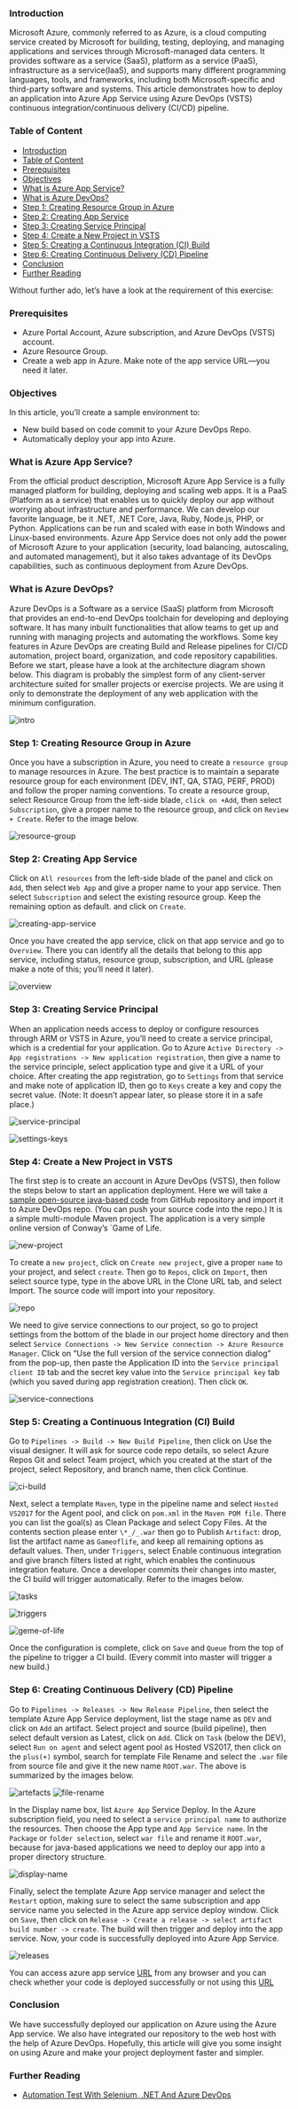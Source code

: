 ### Introduction

Microsoft Azure, commonly referred to as Azure, is a cloud computing service created by Microsoft for building, testing, deploying, and managing applications and services through Microsoft-managed data centers. It provides software as a service (SaaS), platform as a service (PaaS), infrastructure as a service(IaaS), and supports many different programming languages, tools, and frameworks, including both Microsoft-specific and third-party software and systems. This article demonstrates how to deploy an application into Azure App Service using Azure DevOps (VSTS) continuous integration/continuous delivery (CI/CD) pipeline.

### Table of Content

- [Introduction](#introduction)
- [Table of Content](#table-of-content)
- [Prerequisites](#prerequisites)
- [Objectives](#objectives)
- [What is Azure App Service?](#what-is-azure-app-service)
- [What is Azure DevOps?](#what-is-azure-devops)
- [Step 1: Creating Resource Group in Azure](#step-1-creating-resource-group-in-azure)
- [Step 2: Creating App Service](#step-2-creating-app-service)
- [Step 3: Creating Service Principal](#step-3-creating-service-principal)
- [Step 4: Create a New Project in VSTS](#step-4-create-a-new-project-in-vsts)
- [Step 5: Creating a Continuous Integration (CI) Build](#step-5-creating-a-continuous-integration-ci-build)
- [Step 6: Creating Continuous Delivery (CD) Pipeline](#step-6-creating-continuous-delivery-cd-pipeline)
- [Conclusion](#conclusion)
- [Further Reading](#further-reading)

Without further ado, let’s have a look at the requirement of this exercise:

### Prerequisites

- Azure Portal Account, Azure subscription, and Azure DevOps (VSTS) account.
- Azure Resource Group.
- Create a web app in Azure. Make note of the app service URL—you need it later.

### Objectives

In this article, you’ll create a sample environment to:

- New build based on code commit to your Azure DevOps Repo.
- Automatically deploy your app into Azure.

### What is Azure App Service?

From the official product description, Microsoft Azure App Service is a fully managed platform for building, deploying and scaling web apps. It is a PaaS (Platform as a service) that enables us to quickly deploy our app without worrying about infrastructure and performance. We can develop our favorite language, be it .NET, .NET Core, Java, Ruby, Node.js, PHP, or Python. Applications can be run and scaled with ease in both Windows and Linux-based environments. Azure App Service does not only add the power of Microsoft Azure to your application (security, load balancing, autoscaling, and automated management), but it also takes advantage of its DevOps capabilities, such as continuous deployment from Azure DevOps.

### What is Azure DevOps?

Azure DevOps is a Software as a service (SaaS) platform from Microsoft that provides an end-to-end DevOps toolchain for developing and deploying software. It has many inbuilt functionalities that allow teams to get up and running with managing projects and automating the workflows. Some key features in Azure DevOps are creating Build and Release pipelines for CI/CD automation, project board, organization, and code repository capabilities. Before we start, please have a look at the architecture diagram shown below. This diagram is probably the simplest form of any client-server architecture suited for smaller projects or exercise projects. We are using it only to demonstrate the deployment of any web application with the minimum
configuration.

![intro](/engineering-education/azure-devops-api-development/intro.png)

### Step 1: Creating Resource Group in Azure

Once you have a subscription in Azure, you need to create a `resource group` to manage resources in Azure. The best practice is to maintain a separate resource group for each environment (DEV, INT, QA, STAG, PERF, PROD) and follow the proper naming conventions. To create a resource group, select Resource Group from the left-side blade, `click on +Add`, then select `Subscription`, give a proper name to the resource group, and click on `Review + Create`. Refer to the image below.

![resource-group](/engineering-education/azure-devops-api-development/resource-group.jpg)

### Step 2: Creating App Service

Click on `All resources` from the left-side blade of the panel and click on `Add`, then select `Web App` and give a proper name to your app service. Then select `Subscription` and select the existing resource group. Keep the remaining option as default. and click on `Create`.

![creating-app-service](/engineering-education/azure-devops-api-development/creating-app-service.jpg)

Once you have created the app service, click on that app service and go to `Overview`. There you can identify all the details that belong to this app service, including status, resource group, subscription, and URL (please make a note of this; you’ll need it later).

![overview](/engineering-education/azure-devops-api-development/overview.jpg)

### Step 3: Creating Service Principal

When an application needs access to deploy or configure resources through ARM or VSTS in Azure, you’ll need to create a service principal, which is a credential for your application. Go to Azure `Active Directory -> App registrations -> New application registration`, then give a name to the service principle, select application type and give it a URL of your choice. After creating the app registration, go to `Settings` from that service and make note of application ID, then go to `Keys` create a key and copy the secret value. (Note: It doesn’t appear later, so please store it in a safe place.)

![service-principal](/engineering-education/azure-devops-api-development/service-principal.jpg)

![settings-keys](/engineering-education/azure-devops-api-development/settings-keys.jpg)

### Step 4: Create a New Project in VSTS

The first step is to create an account in Azure DevOps (VSTS), then follow the steps below to start an application deployment. Here we will take a [sample open-source java-based code](https://github.com/wakaleo/game-of-life) from GitHub repository and import it to Azure DevOps repo. (You can push your source code into the repo.) It is a simple multi-module Maven project. The application is a very simple online version of Conway’s `Game of Life.

![new-project](/engineering-education/azure-devops-api-development/new-project.jpg)

To create a `new project`, click on `Create new project`, give a proper `name` to your project, and select `create`. Then go to `Repos`, click on `Import`, then select source type, type in the above URL in the Clone URL tab, and select Import. The source code will import into your repository.

![repo](/engineering-education/azure-devops-api-development/repo.jpg)

We need to give service connections to our project, so go to project settings from the bottom of the blade in our project home directory and then select `Service Connections -> New Service connection -> Azure Resource Manager`. Click on “Use the full version of the service connection dialog” from the pop-up, then paste the Application ID into the `Service principal client ID` tab and the secret key value into the `Service principal key` tab (which you saved during app registration creation). Then click `OK`.

![service-connections](/engineering-education/azure-devops-api-development/service-connections.jpg)

### Step 5: Creating a Continuous Integration (CI) Build

Go to `Pipelines -> Build -> New Build Pipeline`, then click on Use the visual designer. It will ask for source code repo details, so select Azure Repos Git and select Team project, which you created at the start of the project, select Repository, and branch name, then click Continue.

![ci-build](/engineering-education/azure-devops-api-development/ci-build.jpg)

Next, select a template `Maven`, type in the pipeline name and select `Hosted VS2017` for the Agent pool, and click on `pom.xml` in the `Maven POM file`. There you can list the goal(s) as Clean Package and select Copy Files. At the contents section please enter `\*_/_.war` then go to Publish `Artifact`: drop, list the artifact name as `Gameoflife`, and keep all remaining options as default values. Then, under `Triggers`, select Enable continuous integration and give branch filters listed at right, which enables the continuous integration feature. Once a developer commits their changes into master, the CI build will trigger automatically. Refer to the images below.

![tasks](/engineering-education/azure-devops-api-development/tasks.jpg)

![triggers](/engineering-education/azure-devops-api-development/triggers.jpg)

![geme-of-life](/engineering-education/azure-devops-api-development/geme-of-life.jpg)

Once the configuration is complete, click on `Save` and `Queue` from the top of the pipeline to trigger a CI build. (Every commit into master will trigger a new build.)

### Step 6: Creating Continuous Delivery (CD) Pipeline

Go to `Pipelines -> Releases -> New Release Pipeline`, then select the template Azure App Service deployment, list the stage name as `DEV` and click on `Add` an artifact. Select project and source (build pipeline), then select default version as Latest, click on `Add`. Click on `Task` (below the DEV), select `Run on agent` and select agent pool as Hosted VS2017, then click on the `plus(+)` symbol, search for template File Rename and select the `.war` file from source file and give it the new name `ROOT.war`. The above is summarized by the images below.

![artefacts](/engineering-education/azure-devops-api-development/artefact.jpg)
![file-rename](/engineering-education/azure-devops-api-development/file-rename.jpg)

In the Display name box, list `Azure App` Service Deploy. In the Azure subscription field, you need to select a `service principal name` to authorize the resources. Then choose the App type and `App Service name`. In the `Package` or `folder selection`, select `war file` and rename it `ROOT.war`, because for java-based applications we need to deploy our app into a proper directory structure.

![display-name](/engineering-education/azure-devops-api-development/display-name.jpg)

Finally, select the template Azure App service manager and select the `Restart` option, making sure to select the same subscription and app service name you selected in the Azure app service deploy window. Click on `Save`, then click on `Release -> Create a release -> select artifact build number -> create`. The build will then trigger and deploy into the app service. Now, your code is successfully deployed into Azure App Service.

![releases](/engineering-education/azure-devops-api-development/releases.jpg)

You can access azure app service [URL](https://xyz-abc-webjob-01.azurewebsites.net) from any browser and you can check whether your code is deployed successfully or not using this [URL](https://xyz-abc-webjob-01.scm.azurewebsites.net.)

### Conclusion

We have successfully deployed our application on Azure using the Azure App service. We also have
integrated our repository to the web host with the help of Azure DevOps. Hopefully, this article will give
you some insight on using Azure and make your project deployment faster and simpler.

### Further Reading

- [Automation Test With Selenium, .NET And Azure DevOps](https://docs.microsoft.com/en-us/azure/devops/pipelines/test/continuous-test-selenium?view=azure-devops)
